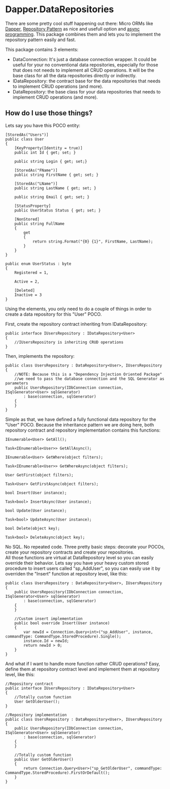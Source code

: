 Dapper.DataRepositories
=======================
There are some pretty cool stuff happening out there: Micro ORMs like [Dapper](https://code.google.com/p/dapper-dot-net/), [Repository Pattern](http://msdn.microsoft.com/en-us/library/ff649690.aspx) as nice and usefull option and [async programming](http://msdn.microsoft.com/en-us/library/hh191443.aspx). This package combines them and lets you to implement the repository pattern easily and fast.  

This package contains 3 elements:

* DataConnection: It's just a database connection wrapper. It could be useful for your no conventional data repositories, especially for those that does not needs to implement all CRUD operations. It will be the base class for all the data repositories directly or indirectly.
* IDataRepository: the contract base for the data repositories that needs to implement CRUD operations (and more). 
* DataRepository: the base class for your data repositories that needs to implement CRUD operations (and more).  


How do I use those things?
--------------------------
Lets say you have this POCO entity:

    [StoredAs("Users")]
    public class User
	{
		[KeyProperty(Identity = true)]
		public int Id { get; set; }
		
		public string Login { get; set;}
		
		[StoredAs("FName")]
		public string FirstName { get; set; }
		
		[StoredAs("LName")]
		public string LastName { get; set; }
		
		public string Email { get; set; }
		
		[StatusProperty]
		public UserStatus Status { get; set; }
		
		[NonStored]
		public string FullName
		{
			get
			{
				return string.Format("{0} {1}", FirstName, LastName);
			}
		}
	}
	
	public enum UserStatus : byte
	{
		Registered = 1,
		
		Active = 2,
		
		[Deleted]
		Inactive = 3
	}

Using the elements, you only need to do a couple of things in order to create a data repository for this "User" POCO.  

First, create the repository contract inheriting from IDataRepository:

    public interface IUsersRepository : IDataRepository<User>
    {
        //IUsersRepository is inheriting CRUD operations 
    }
    
Then, implements the repository:

    public class UsersRepository : DataRepository<User>, IUsersRepository
    {
        //NOTE: Because this is a "Dependency Injection Oriented Package"
        //we need to pass the database connection and the SQL Generator as parameters
        public UsersRepository(IDbConnection connection, ISqlGenerator<User> sqlGenerator)
            : base(connection, sqlGenerator)
        {
        }
    }
    
Simple as that, we have defined a fully functional data repository for the "User" POCO. Because the inheritance pattern we are doing here, both repository contract and repository implementation contains this functions: 

    IEnumerable<User> GetAll();
    
    Task<IEnumerable<User>> GetAllAsync();
    
    IEnumerable<User> GetWhere(object filters);
    
    Task<IEnumerable<User>> GetWhereAsync(object filters);
    
    User GetFirst(object filters);
    
    Task<User> GetFirstAsync(object filters);
    
    bool Insert(User instance);
    
    Task<bool> InsertAsync(User instance);
    
    bool Update(User instance);
    
    Task<bool> UpdateAsync(User instance);
    
    bool Delete(object key);
    
    Task<bool> DeleteAsync(object key);

No SQL. No repeated code. Three pretty basic steps: decorate your POCOs, create your repository contracts and create your repositories.  
All those functions are virtual at DataRepository level so you can easily override their behavior. Lets say you have your heavy custom stored procedure to insert users called "sp_AddUser", so you can easily use it by overriden the "Insert" function at repository level, like this:

    public class UsersRepository : DataRepository<User>, IUsersRepository
    {
        public UsersRepository(IDbConnection connection, ISqlGenerator<User> sqlGenerator)
            : base(connection, sqlGenerator)
        {
        }
        
        //Custom insert implementation
        public bool override Insert(User instance)
        {
            var newId = Connection.Query<int>("sp_AddUser", instance, commandType: CommandType.StoredProcedure).Single();
            instance.Id = newId;
            return newId > 0;
        }
    }

And what if I want to handle more function rather CRUD operations? Easy, define them at repository contract level and implement them at repository level, like this:

    //Repository contract
    public interface IUsersRepository : IDataRepository<User>
    {
        //Totally custom function
        User GetOlderUser();
    }
    
    //Repository implementation
    public class UsersRepository : DataRepository<User>, IUsersRepository
    {
        public UsersRepository(IDbConnection connection, ISqlGenerator<User> sqlGenerator)
            : base(connection, sqlGenerator)
        {
        }
        
        //Totally custom function
        public User GetOlderUser()
        {
            return Connection.Query<User>("sp_GetOlderUser", commandType: CommandType.StoredProcedure).FirstOrDefault();
        }
    }